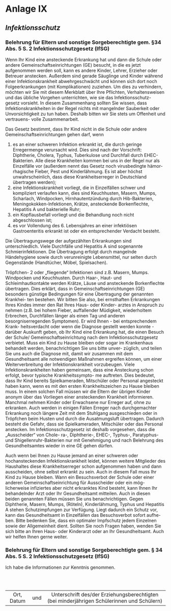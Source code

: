 # Anlage IX
## *Infektionsschutz*

### Belehrung für Eltern und sonstige Sorgeberechtigte gem. §34 Abs. 5 S. 2 Infektionsschutzgesetz (IfSG)

Wenn Ihr Kind eine ansteckende Erkrankung hat und dann die Schule oder andere Gemeinschaftseinrichtungen (GE) besucht, in die es jetzt aufgenommen werden soll, kann es andere Kinder, Lehrer, Erzieher oder Betreuer anstecken. Außerdem sind gerade Säuglinge und Kinder während einer Infektionskrankheit abwehrgeschwächt und können sich dort noch Folgeerkrankungen (mit Komplikationen) zuziehen. Um dies zu verhindern, möchten wir Sie mit diesem Merkblatt über Ihre Pflichten, Verhaltensweisen und das übliche Vorgehen unterrichten, wie sie das Infektionsschutz- gesetz vorsieht. In diesem Zusammenhang sollten Sie wissen, dass Infektionskrankheiten in der Regel nichts mit mangelnder Sauberkeit oder Unvorsichtigkeit zu tun haben. Deshalb bitten wir Sie stets um Offenheit und vertrauens- volle Zusammenarbeit.

Das Gesetz bestimmt, dass Ihr Kind nicht in die Schule oder andere Gemeinschaftseinrichtungen gehen darf, wenn

1.	es an einer schweren Infektion erkrankt ist, die durch geringe Erregermenge verursacht wird. Dies sind nach der Vorschrift: Diphtherie, Cholera, Typhus, Tuberkulose und Durchfall durch EHEC-Bakterien. Alle diese Krankheiten kommen bei uns in der Regel nur als Einzelfälle vor (außerdem nennt das Gesetz noch virusbedingte hämor- rhagische Fieber, Pest und Kinderlähmung. Es ist aber höchst unwahrscheinlich, dass diese Krankheitserreger in Deutschland übertragen werden);
2.	eine Infektionskrankheit vorliegt, die in Einzelfällen schwer und kompliziert verlaufen kann, dies sind Keuchhusten, Masern, Mumps, Scharlach, Windpocken, Hirnhautentzündung durch Hib-Bakterien, Meningokokken-lnfektionen, Krätze, ansteckende Borkenflechte, Hepatitis A und bakterielle Ruhr;
3.	ein Kopflausbefall vorliegt und die Behandlung noch nicht abgeschlossen ist;
4.	es vor Vollendung des 6. Lebensjahres an einer infektiösen Gastroenteritis erkrankt ist oder ein entsprechender Verdacht besteht.

Die Übertragungswege der aufgezählten Erkrankungen sind unterschiedlich. Viele Durchfälle und Hepatitis A sind sogenannte Schmierinfektionen. Die Übertragung erfolgt durch mangelnde Händehygiene sowie durch verunreinigte Lebensmittel, nur selten durch Gegenstände (Handtücher, Möbel, Spielsachen).

Tröpfchen- 2 oder „fliegende“ Infektionen sind z.B. Masern, Mumps. Windpocken und Keuchhusten. Durch Haar-, Haut- und Schleimhautkontakte werden Krätze, Läuse und ansteckende Borkenflechte übertragen. Dies erklärt, dass in Gemeinschaftseinrichtungen (GE) besonders günstige Bedingungen für eine Übertragung der genannten Krankhei- ten bestehen. Wir bitten Sie also, bei ernsthaften Erkrankungen Ihres Kindes immer den Rat Ihres Haus- oder Kinder- arztes in Anspruch zu nehmen (z.B. bei hohem Fieber, auffallender Müdigkeit, wiederholtem Erbrechen, Durchfällen länger als einen Tag und anderen besorgniserregenden Symptomen). Er wird Ihnen - bei entsprechendem Krank- heitsverdacht oder wenn die Diagnose gestellt werden konnte - darüber Auskunft geben, ob Ihr Kind eine Erkrankung hat, die einen Besuch der Schule/ Gemeinschaftseinrichtung nach dem Infektionsschutzgesetz verbietet.
Muss ein Kind zu Hause bleiben oder sogar im Krankenhaus behandelt werden, benachrichtigen Sie uns bitte unver- züglich, und teilen Sie uns auch die Diagnose mit, damit wir zusammen mit dem Gesundheitsamt alle notwendigen Maßnahmen ergreifen können, um einer Weiterverbreitung der Infektionskrankheit vorzubeugen.
Viele Infektionskrankheiten haben gemeinsam, dass eine Ansteckung schon erfolgt, bevor typische Krankheitssympto- me auftreten. Dies bedeutet, dass Ihr Kind bereits Spielkameraden, Mitschüler oder Personal angesteckt haben kann, wenn es mit den ersten Krankheitszeichen zu Hause bleiben muss. In einem solchen Fall müssen wir die Eltern der übrigen Kinder anonym über das Vorliegen einer ansteckenden Krankheit informieren.
Manchmal nehmen Kinder oder Erwachsene nur Erreger auf, ohne zu erkranken. Auch werden in einigen Fällen Erreger nach durchgemachter Erkrankung noch längere Zeit mit dem Stuhlgang ausgeschieden oder in Tröpfchen beim Husten und durch die Ausatmungsluft übertragen. Dadurch besteht die Gefahr, dass sie Spielkameraden, Mitschüler oder das Personal anstecken. Im Infektionsschutzgesetz ist deshalb vorgesehen, dass die „Ausscheider“ von Chole- ra-, Diphtherie-, EHEC-, Typhus-, Paratyphus- und Shigellenruhr-Bakterien nur mit Genehmigung und nach Belehrung des Gesundheitsamtes wieder in eine GE gehen dürfen.

Auch wenn bei Ihnen zu Hause jemand an einer schweren oder hochansteckenden Infektionskrankheit leidet, können weitere Mitglieder des Haushaltes diese Krankheitserreger schon aufgenommen haben und dann ausscheiden, ohne selbst erkrankt zu sein. Auch in diesem Fall muss Ihr Kind zu Hause bleiben.
Wann ein Besuchsverbot der Schule oder einer anderen Gemeinschaftseinrichtung für Ausscheider oder ein mög- licherweise infiziertes aber nicht erkranktes Kind besteht, kann Ihnen Ihr behandelnder Arzt oder Ihr Gesundheitsamt mitteilen. Auch in diesen beiden genannten Fällen müssen Sie uns benachrichtigen.
Gegen Diphtherie, Masern, Mumps, (Röteln), Kinderlähmung, Typhus und Hepatitis A stehen Schutzimpfungen zur Verfügung. Liegt dadurch ein Schutz vor, kann das Gesundheitsamt in Einzelfällen das Besuchsverbot sofort aufhe- ben. Bitte bedenken Sie, dass ein optimaler Impfschutz jedem Einzelnen sowie der Allgemeinheit dient. Sollten Sie noch Fragen haben, wenden Sie sich bitte an Ihren Haus- oder Kinderarzt oder an Ihr Gesundheitsamt.
Auch wir helfen Ihnen gerne weiter.

### Belehrung für Eltern und sonstige Sorgeberechtigte gem. § 34 Abs. 5 S. 2 Infektionsschutzgesetz (IfSG)

Ich habe die Informationen zur Kenntnis genommen.

<br><br>

| | | |
| :---: | :---: | :---: |
| Ort, Datum | und | Unterschrift des/der Erziehungsberechtigten (bei minderjährigen Schülerinnen und Schülern) |